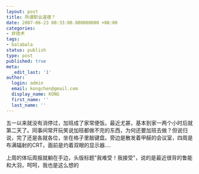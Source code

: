 ```yaml
---
layout: post
title: 所谓职业道德？
date: 2007-06-23 00:33:00.000000000 +08:00
categories:
- 非技术
tags:
- balabala
status: publish
type: post
published: true
meta:
  _edit_last: '1'
author:
  login: admin
  email: kongchen@gmail.com
  display_name: KONG
  first_name: ''
  last_name: ''
---
```

五一以来就没有消停过，加班成了家常便饭。最近尤甚，基本到家一两个小时后就第二天了。同事间常开玩笑说加班都做不完的东西，为何还要加班去做？但说归说，完了还是各就各位，坐在格子里敲键盘。旁边是散发着甲醛的会议室，四周是布满辐射的CRT，面前是灼着双眼的显示器....

上周的体坛周报就躺在手边，头版标题"我难受！我接受"，说的是最近很背的鲁能和大羽，呵呵，我也是这么想的